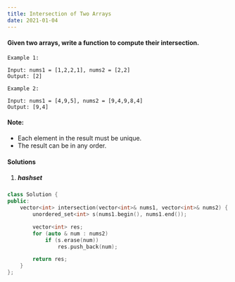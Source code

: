 ```yaml
---
title: Intersection of Two Arrays
date: 2021-01-04
---
```

#### Given two arrays, write a function to compute their intersection.

```
Example 1:

Input: nums1 = [1,2,2,1], nums2 = [2,2]
Output: [2]

Example 2:

Input: nums1 = [4,9,5], nums2 = [9,4,9,8,4]
Output: [9,4]
```

#### Note:

-    Each element in the result must be unique.
-    The result can be in any order.


#### Solutions

1. ##### hashset

```cpp
class Solution {
public:
    vector<int> intersection(vector<int>& nums1, vector<int>& nums2) {
        unordered_set<int> s(nums1.begin(), nums1.end());

        vector<int> res;
        for (auto & num : nums2)
            if (s.erase(num))
                res.push_back(num);

        return res;
    }
};
```